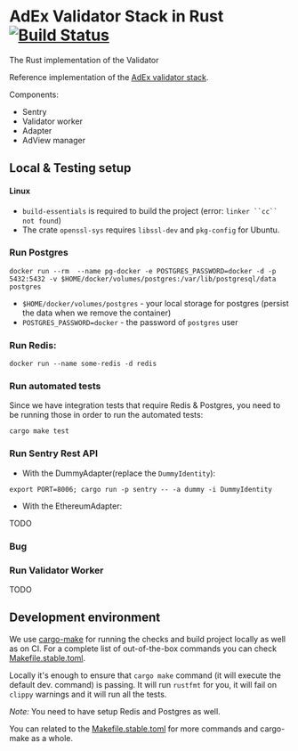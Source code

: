 # AdEx Validator Stack in Rust [![Build Status](https://travis-ci.com/AdExNetwork/adex-validator-stack-rust.svg?token=TBKq9g6p9sWDrzNyX4kC&branch=master)](https://travis-ci.com/AdExNetwork/adex-validator-stack-rust)

The Rust implementation of the Validator

Reference implementation of the [AdEx validator stack](https://github.com/adexnetwork/adex-protocol#validator-stack-platform).

Components:

* Sentry
* Validator worker
* Adapter
* AdView manager

## Local & Testing setup

#### Linux
- `build-essentials` is required to build the project (error: `linker ``cc`` not found`)
- The crate `openssl-sys` requires `libssl-dev` and `pkg-config` for Ubuntu.

### Run Postgres

`docker run --rm  --name pg-docker -e POSTGRES_PASSWORD=docker -d -p 5432:5432 -v $HOME/docker/volumes/postgres:/var/lib/postgresql/data postgres`

- `$HOME/docker/volumes/postgres` - your local storage for postgres (persist the data when we remove the container)
- `POSTGRES_PASSWORD=docker` - the password of `postgres` user

### Run Redis:

`docker run --name some-redis -d redis`

### Run automated tests

Since we have integration tests that require Redis & Postgres,
you need to be running those in order to run the automated tests:

`cargo make test`

### Run Sentry Rest API

* With the DummyAdapter(replace the `DummyIdentity`):

`export PORT=8006; cargo run -p sentry -- -a dummy -i DummyIdentity`

* With the EthereumAdapter:

TODO

### Bug




### Run Validator Worker

TODO

## Development environment

We use [cargo-make](https://github.com/sagiegurari/cargo-make) for running the checks and build project locally
as well as on CI. For a complete list of out-of-the-box commands you can check
[Makefile.stable.toml](https://github.com/sagiegurari/cargo-make/blob/master/src/lib/Makefile.stable.toml).

Locally it's enough to ensure that `cargo make` command (it will execute the default dev. command) is passing.
It will run `rustfmt` for you, it will fail on `clippy` warnings and it will run all the tests.

*Note:* You need to have setup Redis and Postgres as well.

You can related to the [Makefile.stable.toml](https://github.com/sagiegurari/cargo-make/blob/master/src/lib/Makefile.stable.toml)
for more commands and cargo-make as a whole.
